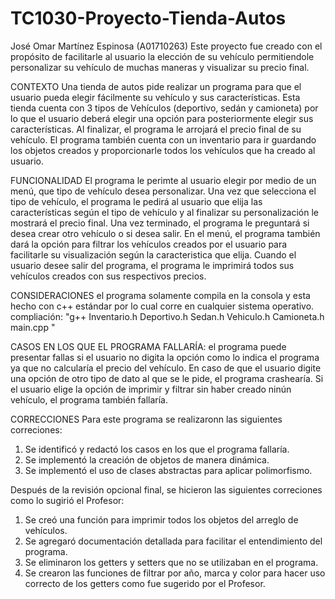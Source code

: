 # TC1030-Proyecto-Tienda-Autos
José Omar Martínez Espinosa (A01710263) Este proyecto fue creado con el propósito de facilitarle al usuario la elección de su vehículo permitiendole personalizar su vehículo de muchas maneras y visualizar su precio final. 

CONTEXTO Una tienda de autos pide realizar un programa para que el usuario pueda elegir fácilmente su vehículo y sus características. Esta tienda cuenta con 3 tipos de Vehículos (deportivo, sedán y camioneta) por lo que el usuario deberá elegir una opción para posteriormente elegir sus características. Al finalizar, el programa le arrojará el precio final de su vehículo. El programa también cuenta con un inventario para ir guardando los objetos creados y proporcionarle todos los vehículos que ha creado al usuario.

FUNCIONALIDAD El programa le perimte al usuario elegir por medio de un menú, que tipo de vehículo desea personalizar. Una vez que selecciona el tipo de vehículo, el programa le pedirá al usuario que elija las características según el tipo de vehículo y al finalizar su personalización le mostrará el precio final. Una vez terminado, el programa le preguntará si desea crear otro vehículo o si desea salir. En el menú, el programa también dará la opción para filtrar los vehículos creados por el usuario para facilitarle su visualización según la caracteristica que elija. Cuando el usuario desee salir del programa, el programa le imprimirá todos sus vehículos creados con sus respectivos precios.

CONSIDERACIONES el programa solamente compila en la consola y esta hecho con c++ estándar por lo cual corre en cualquier sistema operativo. compliación: "g++ Inventario.h Deportivo.h Sedan.h Vehiculo.h Camioneta.h main.cpp "

CASOS EN LOS QUE EL PROGRAMA FALLARÍA: el programa puede presentar fallas si el usuario no digita la opción como lo indica el programa ya que no calcularía el precio del vehículo. En caso de que el usuario digite una opción de otro tipo de dato al que se le pide, el programa crashearía. Si el usuario elige la opción de imprimir y filtrar sin haber creado ninún vehículo, el programa también fallaría.

CORRECCIONES Para este programa se realizaronn las siguientes correciones:
1. Se identificó y redactó los casos en los que el programa fallaría.
2. Se implementó la creación de objetos de manera dinámica.
3. Se implementó el uso de clases abstractas para aplicar polimorfismo.


Después de la revisión opcional final, se hicieron las siguientes correciones como lo sugirió el Profesor:
1. Se creó una función para imprimir todos los objetos del arreglo de vehículos.
2. Se agregaró documentación detallada para facilitar el entendimiento del programa.
3. Se eliminaron los getters y setters que no se utilizaban en el programa.
4. Se crearon las funciones de filtrar por año, marca y color para hacer uso correcto de los getters como fue sugerido por el Profesor.
